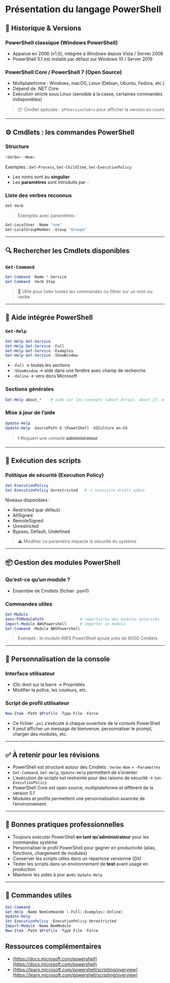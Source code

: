 # Présentation du langage PowerShell

## 📜 Historique & Versions

### PowerShell classique (Windows PowerShell)

- Apparue en 2006 (v1.0), intégrée à Windows depuis Vista / Server 2008
- PowerShell 5.1 est installé par défaut sur Windows 10 / Server 2019

### PowerShell Core / PowerShell 7 (Open Source)

- Multiplateforme : Windows, macOS, Linux (Debian, Ubuntu, Fedora, etc.)
- Dépend de .NET Core
- Exécution stricte sous Linux (sensible à la casse, certaines commandes indisponibles)

> 📦 Cmdlet spéciale : `$PSVersionTable` pour afficher la version en cours

---

## ⚙️ Cmdlets : les commandes PowerShell

### Structure

```powershell
<Verbe>-<Nom>
```

Exemples : `Get-Process`, `Get-ChildItem`, `Set-ExecutionPolicy`

- Les noms sont au **singulier**
- Les **paramètres** sont introduits par `-`

### Liste des verbes reconnus

```powershell
Get-Verb
```

> Exemples avec paramètres :

```powershell
Get-LocalUser -Name "nom"
Get-LocalGroupMember -Group "Groupe"
```

---

## 🔍 Rechercher les Cmdlets disponibles

### `Get-Command`

```powershell
Get-Command -Name *-Service
Get-Command -Verb Stop
```

> 🔧 Utile pour lister toutes les commandes ou filtrer sur un nom ou verbe

---

## 📖 Aide intégrée PowerShell

### `Get-Help`

```powershell
Get-Help Get-Service
Get-Help Get-Service -Full
Get-Help Get-Service -Examples
Get-Help Get-Service -ShowWindow
```

- `-Full` → toutes les sections
- `-ShowWindow` → aide dans une fenêtre avec champ de recherche
- `-Online` → vers docs Microsoft

### Sections générales

```powershell
Get-Help about_*    # aide sur les concepts (about_Arrays, about_If, etc.)
```

### Mise à jour de l’aide

```powershell
Update-Help
Update-Help -SourcePath D:\PowerShell -UICulture en-US
```

> ❗ Requiert une console **administrateur**

---

## 🔐 Exécution des scripts

### Politique de sécurité (Execution Policy)

```powershell
Get-ExecutionPolicy
Set-ExecutionPolicy Unrestricted   # ⚠️ nécessite droits admin
```

Niveaux disponibles :

- Restricted (par défaut)
- AllSigned
- RemoteSigned
- Unrestricted
- Bypass, Default, Undefined

> ⚠️ Modifier ce paramètre impacte la sécurité du système

---

## 📦 Gestion des modules PowerShell

### Qu’est-ce qu’un module ?

- Ensemble de Cmdlets (fichier .psm1)

### Commandes utiles

```powershell
Get-Module
$env:PSModulePath                # répertoires des modules autorisés
Import-Module AWSPowershell      # importer un module
Get-Command -Module AWSPowershell
```

> Exemple : le module AWS PowerShell ajoute près de 8000 Cmdlets

---

## 🎨 Personnalisation de la console

### Interface utilisateur

- Clic droit sur la barre → Propriétés
- Modifier la police, les couleurs, etc.

### Script de profil utilisateur

```powershell
New-Item -Path $Profile -Type File -Force
```

- Ce fichier `.ps1` s’exécute à chaque ouverture de la console PowerShell
- Il peut afficher un message de bienvenue, personnaliser le prompt, charger des modules, etc.

---

## ✅ À retenir pour les révisions

- PowerShell est structuré autour des Cmdlets : `Verbe-Nom` + `-Paramètres`
- `Get-Command`, `Get-Help`, `Update-Help` permettent de s’orienter
- L’exécution de scripts est restreinte pour des raisons de sécurité → `Set-ExecutionPolicy`
- PowerShell Core est open source, multiplateforme et différent de la version 5.1
- Modules et profils permettent une personnalisation avancée de l’environnement

---

## 📌 Bonnes pratiques professionnelles

- Toujours exécuter PowerShell **en tant qu’administrateur** pour les commandes système
- Personnaliser le profil PowerShell pour gagner en productivité (alias, fonctions, chargement de modules)
- Conserver les scripts utiles dans un répertoire versionné (Git)
- Tester les scripts dans un environnement de **test** avant usage en production
- Maintenir les aides à jour avec `Update-Help`

---

## 🔗 Commandes utiles

```powershell
Get-Command
Get-Help -Name NomCommande [-Full|-Examples|-Online]
Update-Help
Set-ExecutionPolicy -ExecutionPolicy Unrestricted
Import-Module -Name NomModule
New-Item -Path $Profile -Type File -Force
```

## Ressources complémentaires

- [https://docs.microsoft.com/powershell](https://docs.microsoft.com/powershell)
- [https://learn.microsoft.com/powershell/scripting/overview](https://learn.microsoft.com/powershell/scripting/overview)